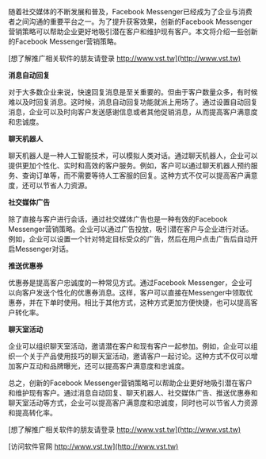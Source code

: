 随着社交媒体的不断发展和普及，Facebook Messenger已经成为了企业与消费者之间沟通的重要平台之一。为了提升获客效果，创新的Facebook Messenger营销策略可以帮助企业更好地吸引潜在客户和维护现有客户。本文将介绍一些创新的Facebook Messenger营销策略。

[想了解推广相关软件的朋友请登录 http://www.vst.tw](http://www.vst.tw)

**消息自动回复**

对于大多数企业来说，快速回复消息是至关重要的。但由于客户数量众多，有时候难以及时回复消息。这时候，消息自动回复功能就派上用场了。通过设置自动回复消息，企业可以及时向客户发送感谢信息或者其他促销消息，从而提高客户满意度和忠诚度。

**聊天机器人**

聊天机器人是一种人工智能技术，可以模拟人类对话。通过聊天机器人，企业可以提供更加个性化、实时和高效的客户服务。例如，客户可以通过聊天机器人预约服务、查询订单等，而不需要等待人工客服的回复。这种方式不仅可以提高客户满意度，还可以节省人力资源。

**社交媒体广告**

除了直接与客户进行会话，通过社交媒体广告也是一种有效的Facebook Messenger营销策略。企业可以通过广告投放，吸引潜在客户与企业进行对话。例如，企业可以设置一个针对特定目标受众的广告，然后在用户点击广告后自动开启Messenger对话。

**推送优惠券**

优惠券是提高客户忠诚度的一种常见方式。通过Facebook Messenger，企业可以向客户发送个性化的优惠券消息。这样，客户可以直接在Messenger中领取优惠券，并在下单时使用。相比于其他方式，这种方式更加方便快捷，也可以提高客户转化率。

**聊天室活动**

企业可以组织聊天室活动，邀请潜在客户和现有客户一起参加。例如，企业可以组织一个关于产品使用技巧的聊天室活动，邀请客户一起讨论。这种方式不仅可以增加客户互动和品牌曝光，还可以提高客户满意度和忠诚度。

总之，创新的Facebook Messenger营销策略可以帮助企业更好地吸引潜在客户和维护现有客户。通过消息自动回复、聊天机器人、社交媒体广告、推送优惠券和聊天室活动等方式，企业可以提高客户满意度和忠诚度，同时也可以节省人力资源和提高转化率。

[想了解推广相关软件的朋友请登录 http://www.vst.tw](http://www.vst.tw)


[访问软件官网 http://www.vst.tw](http://www.vst.tw)
